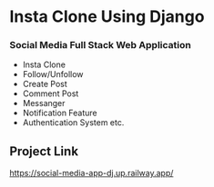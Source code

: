# Insta Clone Using Django

### Social Media Full Stack Web Application

- Insta Clone
- Follow/Unfollow
- Create Post
- Comment Post
- Messanger
- Notification Feature
- Authentication System etc.

## Project Link 
https://social-media-app-dj.up.railway.app/
